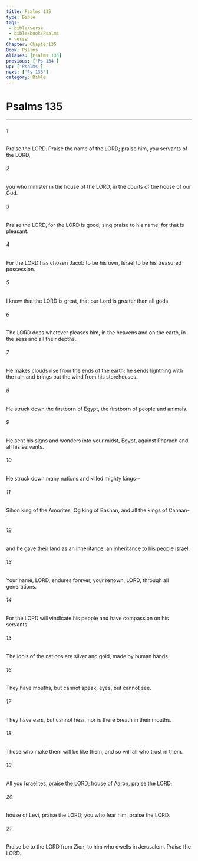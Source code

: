 ```yaml
---
title: Psalms 135
type: Bible
tags:
 - bible/verse
 - bible/book/Psalms
 - verse
Chapter: Chapter135
Book: Psalms
Aliases: [Psalms 135]
previous: ['Ps 134']
up: ['Psalms']
next: ['Ps 136']
category: Bible
---
```

# Psalms 135

***


###### 1 
Praise the LORD. Praise the name of the LORD; praise him, you servants of the LORD, 

###### 2 
you who minister in the house of the LORD, in the courts of the house of our God. 

###### 3 
Praise the LORD, for the LORD is good; sing praise to his name, for that is pleasant. 

###### 4 
For the LORD has chosen Jacob to be his own, Israel to be his treasured possession. 

###### 5 
I know that the LORD is great, that our Lord is greater than all gods. 

###### 6 
The LORD does whatever pleases him, in the heavens and on the earth, in the seas and all their depths. 

###### 7 
He makes clouds rise from the ends of the earth; he sends lightning with the rain and brings out the wind from his storehouses. 

###### 8 
He struck down the firstborn of Egypt, the firstborn of people and animals. 

###### 9 
He sent his signs and wonders into your midst, Egypt, against Pharaoh and all his servants. 

###### 10 
He struck down many nations and killed mighty kings-- 

###### 11 
Sihon king of the Amorites, Og king of Bashan, and all the kings of Canaan-- 

###### 12 
and he gave their land as an inheritance, an inheritance to his people Israel. 

###### 13 
Your name, LORD, endures forever, your renown, LORD, through all generations. 

###### 14 
For the LORD will vindicate his people and have compassion on his servants. 

###### 15 
The idols of the nations are silver and gold, made by human hands. 

###### 16 
They have mouths, but cannot speak, eyes, but cannot see. 

###### 17 
They have ears, but cannot hear, nor is there breath in their mouths. 

###### 18 
Those who make them will be like them, and so will all who trust in them. 

###### 19 
All you Israelites, praise the LORD; house of Aaron, praise the LORD; 

###### 20 
house of Levi, praise the LORD; you who fear him, praise the LORD. 

###### 21 
Praise be to the LORD from Zion, to him who dwells in Jerusalem. Praise the LORD. 
